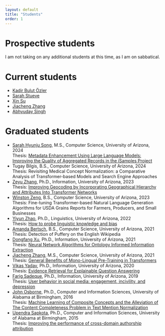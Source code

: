 ```yaml
---
layout: default
title: "Students"
order: 1
---
```


# Prospective students #

I am not taking on any additional students at this time, as I am on sabbatical.

# Current students #

* [Kadir Bulut Özler](https://ischool.arizona.edu/people/bulut-ozler)
* [Sarah Stueve](https://ischool.arizona.edu/people/sarah-stueve)
* [Xin Su](https://ischool.arizona.edu/people/xin-su)
* [Jiacheng Zhang](https://ischool.arizona.edu/people/jiacheng-zhang)
* [Abhyuday Singh](https://www.linkedin.com/in/abhyudaysingh31)

# Graduated students #

* [Sarah Hyunju Song](https://www.linkedin.com/in/sarah-hyunju-song-a93894232), M.S., Computer Science, University of Arizona, 2024  
  Thesis: [Metadata Enhancement Using Large Language Models: Improving the Quality of Aggregated Records in the iSamples Project](https://repository.arizona.edu/handle/10150/672555)
* Tugay Bilgis, B.S., Computer Science, University of Arizona, 2024  
  Thesis: Revisiting Medical Concept Normalization: a Comparative Analysis of Transformer-based Models and Search Engine Approaches
* [Zeyu Zhang](https://www.linkedin.com/in/zeyu-zhang-902035147/), Ph.D., Information, University of Arizona, 2023  
  Thesis: [Improving Geocoding by Incorporating Geographical Hierarchy and Attributes Into Transformer Networks](https://repository.arizona.edu/handle/10150/670290)
* [Winston Zeng](https://www.linkedin.com/in/winston-zeng-a65a50159/), B.S., Computer Science, University of Arizona, 2023  
  Thesis: Fine-tuning Transformer-based Natural Language Generation Algorithms for USDA Grains Reports for Farmers, Producers, and Small Businesses
* [Yiyun Zhao](https://www.linkedin.com/in/yiyunzhaoluna/), Ph.D., Linguistics, University of Arizona, 2022  
  Thesis: [How to probe linguistic knowledge and bias](https://repository.arizona.edu/handle/10150/665646)
* [Amanda Bertsch](https://www.linkedin.com/in/amandabertsch/), B.S., Computer Science, University of Arizona, 2021  
  Thesis: Detection of Puffery on the English Wikipedia
* [Dongfang Xu](https://www.linkedin.com/in/dongfangxu9), Ph.D., Information, University of Arizona, 2021  
  Thesis: [Neural Network Algorithms for Ontology Informed Information Extraction](https://repository.arizona.edu/handle/10150/650879)
* [Jiacheng Zhang](https://ischool.arizona.edu/people/jiacheng-zhang), M.S., Computer Science, University of Arizona, 2021  
  Thesis: [General Benefits of Mono-Lingual Pre-Training in Transformers](https://repository.arizona.edu/handle/10150/660173)
* [Vikas Yadav](https://www.linkedin.com/in/vyf95/), Ph.D., Information, University of Arizona, 2020  
  Thesis: [Evidence Retrieval for Explainable Question Answering](https://repository.arizona.edu/handle/10150/656828)
* [Farig Sadeque](https://www.linkedin.com/in/farig-sadeque-a982125b/), Ph.D., Information, University of Arizona, 2019  
  Thesis: [User behavior in social media: engagement, incivility, and depression](https://repository.arizona.edu/handle/10150/633192)
* [John Osborne](https://www.linkedin.com/in/john-osborne-11baa154/), Ph.D., Computer and Information Sciences, University of Alabama at Birmingham, 2016  
  Thesis: [Machine Learning of Composite Concepts and the Alleviation of The Content Completeness Problem in Text Mention Normalization](https://www.proquest.com/docview/1853119123)
* [Upendra Sapkota](https://www.linkedin.com/in/upendra-sapkota/), Ph.D., Computer and Information Sciences, University of Alabama at Birmingham, 2015  
  Thesis: [Improving the performance of cross-domain authorship attribution](https://www.proquest.com/docview/1750069695/)

